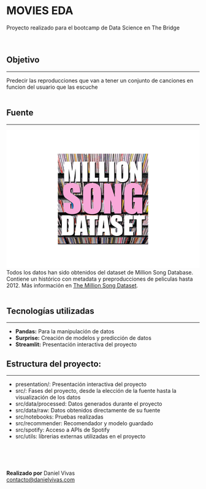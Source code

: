 # MOVIES EDA

Proyecto realizado para el bootcamp de Data Science en The Bridge<br/><br/><br/>



## Objetivo
***

Predecir las reproducciones que van a tener un conjunto de canciones en funcion del usuario que las escuche<br/><br/>

## Fuente
***

![TMDB](presentation/img/msd.png)<br/>
Todos los datos han sido obtenidos del dataset de Million Song Database. Contiene un histórico con metadata y preproducciones de peliculas hasta 2012. Más información en  [The Million Song Dataset](http://millionsongdataset.com/).
<br/><br/>


## Tecnologías utilizadas
***
- **Pandas:** Para la manipulación de datos
- **Surprise:** Creación de modelos y predicción de datos
- **Streamlit:** Presentación interactiva del proyecto

## Estructura del proyecto:
***
- presentation/: Presentación interactiva del proyecto
- src/: Fases del proyecto, desde la elección de la fuente hasta la visualización de los datos
- src/data/processed: Datos generados durante el proyecto
- src/data/raw: Datos obtenidos directamente de su fuente
- src/notebooks: Pruebas realizadas
- src/recommender: Recomendador y modelo guardado
- src/spotify: Acceso a APIs de Spotify
- src/utils: librerias externas utilizadas en el proyecto

<br/><br/><br/>

**Realizado por** Daniel Vivas<br/>
contacto@danielvivas.com

